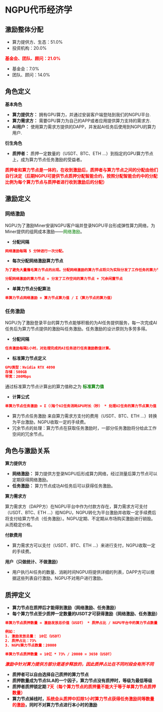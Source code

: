 # NGPU代币经济学

## 激励整体分配
+ 算力提供方、生态：51.0%
+ 投资机构：20.0%

**<span style="color:red;">基金会、团队、顾问：21.0%</span>**
+ 基金会：7.0%
+ 团队、顾问：14.0%

## 角色定义

**基本角色**
+ **算力提供方：**  拥有GPU算力，并通过安装客户端登陆到我们的NGPU平台.
+ **算力需求方：**  需要GPU算力为自己的APP或者应用提供算力支持的需求方.
+ **AI用户：**  使用算力需求方提供的DAPP，并发起AI任务后使用到NGPU的算力用户.

**衍生角色**
+ **质押者：** 质押一定数量的（USDT、BTC、ETH ...）到指定的GPU算力节点上，成为算力节点任务激励的受益者。

**<span style="color:red;">质押者和算力节点是一体的，在收到激励后，质押者与算力节点之间的分配由他们自行决定（后期NGPU可提供节点质押分配智能合约，按照分配智能合约中的分配比例为每个算力节点与质押者进行收到激励后的分配）</span>**


## 激励定义

### 网络激励

NGPU为了激励Miner安装NGPU客户端并登录NGPU平台形成弹性算力网络，为Miner提供的组网成本激励——<span style="color:green;">网络激励</span>。

+ **分配间隔**
```json
网络激励每隔 5 分钟进行一次分配。
```

+ **每次分配网络激励算力节点**
```json
为了避免大量撸毛算力节点的出现。分配网络激励的算力节点将只为实际分发了工作任务的算力节点，以及一定数量的闲置节点发放。闲置节点数量根据实际分发数量按照比例产生，随机算力节点每天进行随机产生。

分配网络激励的算力节点 = 分发了工作空间的算力节点 + 冗余闲置节点
```

+ **单算力节点分配算法**
```json
单算力节点网络激励 = 算力节点算力值 / Σ（算力节点的算力值）
```

### 任务激励
NGPU为了激励登录平台的算力节点能够积极的为AI任务提供服务，每一次完成AI任务后为算力节点提供的激励叫任务激励。任务激励的设计原则为多劳多得。

+ **分配间隔**
```json
任务激励每隔1小时，对处理完成的AI任务进行任务激励数值计算。
```

+ **标准算力节点定义**
```json
GPU类型：Nvidia RTX 4090
存储：500GB
带宽：200Mbps
```

通过标准算力节点计算出的算力值称之为 <span style="color:green;">**标准算力值**</span>

+ **计算公式**

```json
单算力节点任务激励 = Σ（（每个AI任务消耗GPU时长（秒） * 处理AI任务的算力节点算力值 / 标准算力值）* 标准算力每秒算力节点任务激励值 ）
```
+ 算力节点任务激励 来自算力需求方支付的费用（USDT、BTC、ETH ...）转换为平台激励，NGPU收取一定的手续费。
+ 冗余节点的处理：算力节点在获取任务激励时，一部分任务激励将分给此工作空间的冗余节点。


## 角色与激励关系

**算力提供方**
+ **网络激励：** 算力提供方登录NGPU后形成算力网络，经过测量后算力节点可以定期获得网络激励。 
+ **任务激励：** 算力节点成功AI任务后可以获得任务激励。

**算力需求方**

算力需求方（DAPP方）在NGPU平台中作为付款方存在，算力需求方可支付（USDT、BTC、ETH ...）给NGPU，NGPU转化为平台激励并收取一定手续费后将支付给算力节点（任务激励）。NGPU定期、不定期从市场购买激励进行销毁。从而稳定价格。

**付款费用**
+ 算力需求方可以支付（USDT、BTC、ETH ...）来进行支付，NGPU收取一定的手续费。

**用户（只做统计、不做激励）**
+ 用户执行AI任务的数量、消耗时间NGPU将提供详细的列表，DAPP方可以根据这些列表自行激励，NGPU不对用户进行激励。

## 质押定义
+ **算力节点在质押后才能得到激励（网络激励、任务激励）**
+ **每个算力节点至少质押一定数量的USDT才可获得激励（网络激励、任务激励）**

```json
单算力节点质押数量 = 激励发放总价值（USDT） * 质押占比 / NGPU平台中的算力节点数量

例如：
1. 激励发放总量： 10亿（USDT）
2. 质押占比：73%
3. NGPU算力节点数量：20000

单算力节点质押数量 = 10亿 * 73% / 20000 = 3650（USDT）
```
<span style="color:red;">**_激励中针对算力提供方部分是逐步释放的，因此质押占比在不同时段会有所不同_**</span>

+ **质押者可以自由选择自己质押的算力节点**
+ **质押数量成为节点SLA的一个因子，算力节点没有质押时，等级为最低等级**
+ **质押者质押锁定期<span style="color:red;"> 7天（每个算力节点的质押量不能大于等于单算力节点质押数量）</span>**
+ **算力节点掉线时，<span style="color:red;">系统会从质押中扣除1小时算力节点获得任务激励同等数量的激励</span>，同时不对算力节点进行本小时的激励**


